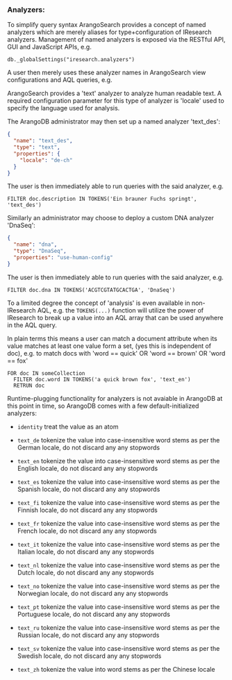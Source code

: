 ### Analyzers:

To simplify query syntax ArangoSearch provides a concept of named analyzers which
are merely aliases for type+configuration of IResearch analyzers. Management of
named analyzers is exposed via the RESTful API, GUI and JavaScript APIs, e.g.

`db._globalSettings("iresearch.analyzers")`

A user then merely uses these analyzer names in ArangoSearch view configurations
and AQL queries, e.g.

ArangoSearch provides a 'text' analyzer to analyze human readable text. A required
configuration parameter for this type of analyzer is 'locale' used to specify
the language used for analysis.

The ArangoDB administrator may then set up a named analyzer 'text_des':

```json
{
  "name": "text_des",
  "type": "text",
  "properties": {
    "locale": "de-ch"
  }
}
```

The user is then immediately able to run queries with the said analyzer, e.g.

`FILTER doc.description IN TOKENS('Ein brauner Fuchs springt', 'text_des')`

Similarly an administrator may choose to deploy a custom DNA analyzer 'DnaSeq':

```json
{
  "name": "dna",
  "type": "DnaSeq",
  "properties": "use-human-config"
}
```

The user is then immediately able to run queries with the said analyzer, e.g.

`FILTER doc.dna IN TOKENS('ACGTCGTATGCACTGA', 'DnaSeq')`

To a limited degree the concept of 'analysis' is even available in non-IResearch
AQL, e.g. the `TOKENS(...)` function will utilize the power of IResearch to break
up a value into an AQL array that can be used anywhere in the AQL query.

In plain terms this means a user can match a document attribute when its
value matches at least one value form a set, (yes this is independent of doc),
e.g. to match docs with 'word == quick' OR 'word == brown' OR 'word == fox'

    FOR doc IN someCollection
      FILTER doc.word IN TOKENS('a quick brown fox', 'text_en')
      RETRUN doc

Runtime-plugging functionality for analyzers is not avaiable in ArangoDB at this
point in time, so ArangoDB comes with a few default-initialized analyzers:

* `identity`
  treat the value as an atom

* `text_de`
  tokenize the value into case-insensitive word stems as per the German locale,
  do not discard any any stopwords

* `text_en`
  tokenize the value into case-insensitive word stems as per the English locale,
  do not discard any any stopwords

* `text_es`
  tokenize the value into case-insensitive word stems as per the Spanish locale,
  do not discard any any stopwords

* `text_fi`
  tokenize the value into case-insensitive word stems as per the Finnish locale,
  do not discard any any stopwords

* `text_fr`
  tokenize the value into case-insensitive word stems as per the French locale,
  do not discard any any stopwords

* `text_it`
  tokenize the value into case-insensitive word stems as per the Italian locale,
  do not discard any any stopwords

* `text_nl`
  tokenize the value into case-insensitive word stems as per the Dutch locale,
  do not discard any any stopwords

* `text_no`
  tokenize the value into case-insensitive word stems as per the Norwegian
  locale, do not discard any any stopwords

* `text_pt`
  tokenize the value into case-insensitive word stems as per the Portuguese
  locale, do not discard any any stopwords

* `text_ru`
  tokenize the value into case-insensitive word stems as per the Russian locale,
  do not discard any any stopwords

* `text_sv`
  tokenize the value into case-insensitive word stems as per the Swedish locale,
  do not discard any any stopwords

* `text_zh`
  tokenize the value into word stems as per the Chinese locale

